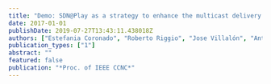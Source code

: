 ```yaml
---
title: "Demo: SDN@Play as a strategy to enhance the multicast delivery rate in WLANs"
date: 2017-01-01
publishDate: 2019-07-27T13:43:11.438018Z
authors: ["Estefania Coronado", "Roberto Riggio", "Jose Villalón", "Antonio Garrido"]
publication_types: ["1"]
abstract: ""
featured: false
publication: "*Proc. of IEEE CCNC*"
---
```


